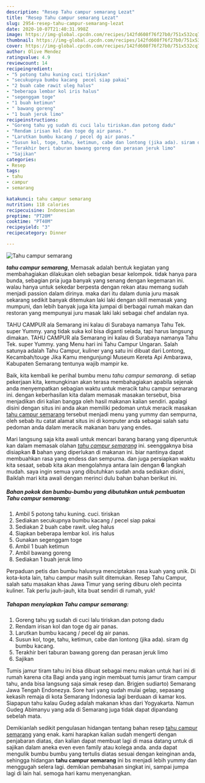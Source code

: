 ```yaml
---
description: "Resep Tahu campur semarang Lezat"
title: "Resep Tahu campur semarang Lezat"
slug: 2954-resep-tahu-campur-semarang-lezat
date: 2020-10-07T21:40:31.998Z
image: https://img-global.cpcdn.com/recipes/142fd608f76f27b0/751x532cq70/tahu-campur-semarang-foto-resep-utama.jpg
thumbnail: https://img-global.cpcdn.com/recipes/142fd608f76f27b0/751x532cq70/tahu-campur-semarang-foto-resep-utama.jpg
cover: https://img-global.cpcdn.com/recipes/142fd608f76f27b0/751x532cq70/tahu-campur-semarang-foto-resep-utama.jpg
author: Olive Mendez
ratingvalue: 4.9
reviewcount: 14
recipeingredient:
- "5 potong tahu kuning cuci tiriskan"
- "secukupnya bumbu kacang  pecel siap pakai"
- "2 buah cabe rawit uleg halus"
- "beberapa lembar kol iris halus"
- "segenggam toge"
- "1 buah ketimun"
- " bawang goreng"
- "1 buah jeruk limo"
recipeinstructions:
- "Goreng tahu yg sudah di cuci lalu tiriskan.dan potong dadu"
- "Rendam irisan kol dan toge dg air panas."
- "Larutkan bumbu kacang / pecel dg air panas."
- "Susun kol, toge, tahu, ketimun, cabe dan lontong (jika ada). siram dg bumbu kacang."
- "Terakhir beri taburan bawang goreng dan perasan jeruk limo"
- "Sajikan"
categories:
- Resep
tags:
- tahu
- campur
- semarang

katakunci: tahu campur semarang 
nutrition: 118 calories
recipecuisine: Indonesian
preptime: "PT20M"
cooktime: "PT40M"
recipeyield: "3"
recipecategory: Dinner

---
```



![Tahu campur semarang](https://img-global.cpcdn.com/recipes/142fd608f76f27b0/751x532cq70/tahu-campur-semarang-foto-resep-utama.jpg)

<b><i>tahu campur semarang</i></b>, Memasak adalah bentuk kegiatan yang membahagiakan dilakukan oleh sebagian besar kelompok. tidak hanya para bunda, sebagian pria juga banyak yang senang dengan kegemaran ini. walau hanya untuk sekedar berpesta dengan rekan atau memang sudah menjadi passion dalam dirinya. maka dari itu dalam dunia juru masak sekarang sedikit banyak ditemukan laki laki dengan skill memasak yang mumpuni, dan lebih banyak juga kita jumpai di berbagai rumah makan dan restoran yang mempunyai juru masak laki laki sebagai chef andalan nya.

TAHU CAMPUR ala Semarang ini kalau di Surabaya namanya Tahu Tek. super Yummy. yang tidak suka kol bisa diganti selada, tapi harus langsung dimakan. TAHU CAMPUR ala Semarang ini kalau di Surabaya namanya Tahu Tek. super Yummy. yang Menu hari ini Tahu Campur Ungaran. Salah satunya adalah Tahu Campur, kuliner yang satu ini dibuat dari Lontong, Kecambah/touge Jika Kamu mengunjungi Museum Kereta Api Ambarawa, Kabupaten Semarang tentunya wajib mampir ke.

Baik, kita kembali ke perihal bumbu menu <i>tahu campur semarang</i>. di setiap pekerjaan kita, kemungkinan akan terasa membahagiakan apabila sejenak anda menyempatkan sebagian waktu untuk meracik tahu campur semarang ini. dengan keberhasilan kita dalam memasak masakan tersebut, bisa menjadikan diri kalian bangga oleh hasil makanan kalian sendiri. apalagi disini dengan situs ini anda akan memiliki pedoman untuk meracik masakan <u>tahu campur semarang</u> tersebut menjadi menu yang yummy dan sempurna, oleh sebab itu catat alamat situs ini di komputer anda sebagai salah satu pedoman anda dalam meracik makanan baru yang endes.


Mari langsung saja kita awali untuk mencari barang barang yang diperuntuk kan dalam memasak olahan <u><i>tahu campur semarang</i></u> ini. seenggaknya bisa disiapkan <b>8</b> bahan yang diperlukan di makanan ini. biar nantinya dapat membuahkan rasa yang endess dan sempurna. dan juga persiapkan waktu kita sesaat, sebab kita akan mengolahnya antara lain dengan <b>6</b> langkah mudah. saya ingin semua yang dibutuhkan sudah anda sediakan disini, Baiklah mari kita awali dengan merinci dulu bahan bahan berikut ini.

<!--inarticleads1-->

##### Bahan pokok dan bumbu-bumbu yang dibutuhkan untuk pembuatan Tahu campur semarang:

1. Ambil 5 potong tahu kuning. cuci. tiriskan
1. Sediakan secukupnya bumbu kacang / pecel siap pakai
1. Sediakan 2 buah cabe rawit. uleg halus
1. Siapkan beberapa lembar kol. iris halus
1. Gunakan segenggam toge
1. Ambil 1 buah ketimun
1. Ambil  bawang goreng
1. Sediakan 1 buah jeruk limo


Perpaduan petis dan bumbu halusnya menciptakan rasa kuah yang unik. Di kota-kota lain, tahu campur masih sulit ditemukan. Resep Tahu Campur, salah satu masakan khas Jawa Timur yang sering diburu oleh pecinta kuliner. Tak perlu jauh-jauh, kita buat sendiri di rumah, yuk! 

<!--inarticleads2-->

##### Tahapan menyiapkan Tahu campur semarang:

1. Goreng tahu yg sudah di cuci lalu tiriskan.dan potong dadu
1. Rendam irisan kol dan toge dg air panas.
1. Larutkan bumbu kacang / pecel dg air panas.
1. Susun kol, toge, tahu, ketimun, cabe dan lontong (jika ada). siram dg bumbu kacang.
1. Terakhir beri taburan bawang goreng dan perasan jeruk limo
1. Sajikan


Tumis jamur tiram tahu ini bisa dibuat sebagai menu makan untuk hari ini di rumah karena cita Bagi anda yang ingin membuat tumis jamur tiram campur tahu, anda bisa langsung saja simak resep dan. Brigjen sudiarto) Semarang Jawa Tengah Endonezya. Sore hari yang sudah mulai gelap, sepasang kekasih remaja di kota Semarang Indonesia lagi berduaan di kamar kos. Siapapun tahu kalau Gudeg adalah makanan khas dari Yogyakarta. Namun Gudeg Abimanyu yang ada di Semarang juga tidak dapat dipandang sebelah mata. 

Demikianlah sedikit pengulasan hidangan tentang bahan resep <u>tahu campur semarang</u> yang enak. kami harapkan kalian sudah mengerti dengan penjabaran diatas, dan kalian dapat membuat lagi di masa datang untuk di sajikan dalam aneka even even family atau kolega anda. anda dapat mengulik bumbu bumbu yang tertulis diatas sesuai dengan keinginan anda, sehingga hidangan <b>tahu campur semarang</b> ini bs menjadi lebih yummy dan menggugah selera lagi. demikian pembahasan singkat ini, sampai jumpa lagi di lain hal. semoga hari kamu menyenangkan.
